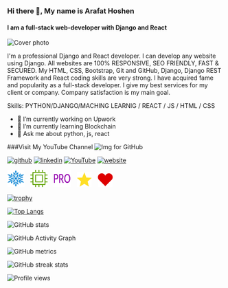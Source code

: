 ### Hi there 👋, My name is Arafat Hoshen
#### I am a full-stack web-developer with Django and React

![Cover photo](https://user-images.githubusercontent.com/74883556/167242233-e63d605e-8cf8-45fd-a247-9b0887ae8102.png)

I'm a professional Django and React developer. I can develop any website using Django. All websites are 100% RESPONSIVE, SEO FRIENDLY, FAST & 
SECURED. My HTML, CSS, Bootstrap, Git and  GitHub, Django, Django REST Framework and React coding skills are very strong. I have acquired fame 
and popularity as a full-stack developer. I give my best services for my client or company. Company satisfaction is my main goal.

Skills: PYTHON/DJANGO/MACHING LEARNIG / REACT / JS / HTML / CSS

- 🔭 I’m currently working on Upwork 
- 🌱 I’m currently learning Blockchain 
- 💬 Ask me about python, js, react 

###Visit My YouTube Channel
![Img for GitHub](https://user-images.githubusercontent.com/74883556/167242297-dd498c36-d318-41d3-b01e-a2a97f70c407.PNG)


[<img src='https://cdn.jsdelivr.net/npm/simple-icons@3.0.1/icons/github.svg' alt='github' height='40'>](https://github.com/arafatHoshen)  [<img src='https://cdn.jsdelivr.net/npm/simple-icons@3.0.1/icons/linkedin.svg' alt='linkedin' height='40'>](https://www.linkedin.com/in/arafat7/)  [<img src='https://cdn.jsdelivr.net/npm/simple-icons@3.0.1/icons/youtube.svg' alt='YouTube' height='40'>](https://www.youtube.com/channel/https://www.youtube.com/channel/UCV6vGLwmJneo7leWpgjVBDA)  [<img src='https://cdn.jsdelivr.net/npm/simple-icons@3.0.1/icons/icloud.svg' alt='website' height='40'>](https://arafathoshen.netlify.app/)  

<a href='https://archiveprogram.github.com/'><img src='https://raw.githubusercontent.com/acervenky/animated-github-badges/master/assets/acbadge.gif' width='40' height='40'></a> <a href='https://docs.github.com/en/developers'><img src='https://raw.githubusercontent.com/acervenky/animated-github-badges/master/assets/devbadge.gif' width='40' height='40'></a> <a href='https://github.com/pricing'><img src='https://raw.githubusercontent.com/acervenky/animated-github-badges/master/assets/pro.gif' width='40' height='40'></a> <a href='https://stars.github.com/'><img src='https://raw.githubusercontent.com/acervenky/animated-github-badges/master/assets/starbadge.gif' width='35' height='35'></a> <a href='https://docs.github.com/en/github/supporting-the-open-source-community-with-github-sponsors'><img src='https://raw.githubusercontent.com/acervenky/animated-github-badges/master/assets/sponsorbadge.gif' width='35' height='35'></a> 

[![trophy](https://github-profile-trophy.vercel.app/?username=arafatHoshen)](https://github.com/ryo-ma/github-profile-trophy)

[![Top Langs](https://github-readme-stats.vercel.app/api/top-langs/?username=arafatHoshen)](https://github.com/anuraghazra/github-readme-stats)

![GitHub stats](https://github-readme-stats.vercel.app/api?username=arafatHoshen&show_icons=true)  

![GitHub Activity Graph](https://activity-graph.herokuapp.com/graph?username=arafatHoshen)  

![GitHub metrics](https://metrics.lecoq.io/arafatHoshen)  

![GitHub streak stats](https://github-readme-streak-stats.herokuapp.com/?user=arafatHoshen)  

![Profile views](https://gpvc.arturio.dev/arafatHoshen)  
